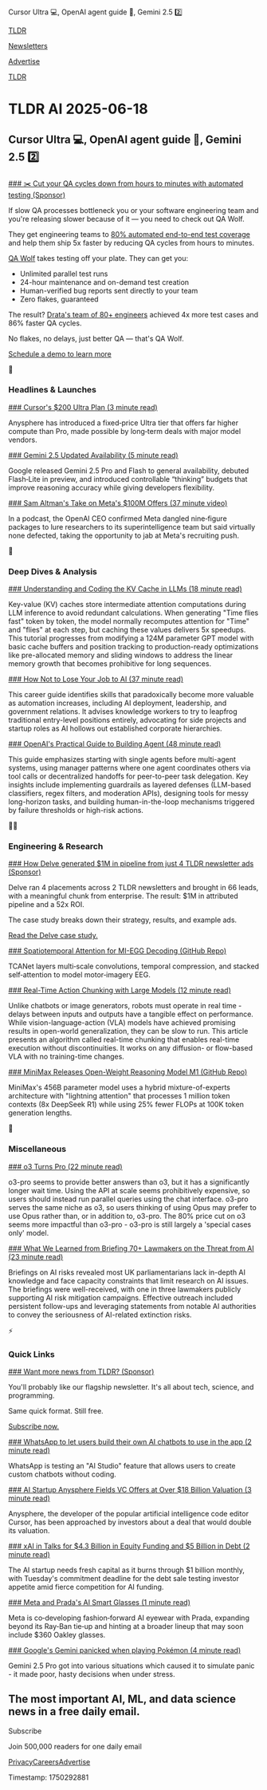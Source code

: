 Cursor Ultra 💻, OpenAI agent guide 📑, Gemini 2.5 2️⃣

[TLDR](/)

[Newsletters](/newsletters)

[Advertise](https://advertise.tldr.tech/)

[TLDR](/)

# TLDR AI 2025-06-18

## Cursor Ultra 💻, OpenAI agent guide 📑, Gemini 2.5 2️⃣

### 

[### ✂️ Cut your QA cycles down from hours to minutes with automated testing (Sponsor)](https://www.qawolf.com?utm_source=tldrai&amp;utm_medium=newsletter&amp;utm_campaign=ACQ_All_Demo_Conversions__NewsletterAudience_-_Newsletter_CutQACycles_20250610-None_Experiment-FALSE&amp;utm_term=headline-CutYouQACyclesDownFromHoursToMinutesWithAutomatedTesting&amp;utm_content=CutQACycles_ScheduleADemoToLearnMore__Headline%3ACutYouQACyclesDownFromHoursToMinutesWithAutomatedTesting____Newsletter-PrimaryPlacement_20250610_v1_)

If slow QA processes bottleneck you or your software engineering team and you're releasing slower because of it — you need to check out QA Wolf.

They get engineering teams to [80% automated end-to-end test coverage](https://www.qawolf.com/how-it-works?utm_source=tldrai&utm_medium=newsletter&utm_campaign=ACQ_All_Demo_Conversions__NewsletterAudience_-_Newsletter_CutQACycles_20250618-None_Experiment-FALSE&utm_term=body-80PercentAutomatedEndToEndTestCoverage&utm_content=CutQACycles_ScheduleADemo_None_Headline%3ACutYourQACyclesDownFromHoursToMinutesWithAutomatedTesting___1600x840_Newsletter-PrimaryPlacement_20250618_v1_) and help them ship 5x faster by reducing QA cycles from hours to minutes.

[QA Wolf](https://www.qawolf.com?utm_source=tldrai&utm_medium=newsletter&utm_campaign=ACQ_All_Demo_Conversions__NewsletterAudience_-_Newsletter_CutQACycles_20250618-None_Experiment-FALSE&utm_term=body-QAWolf&utm_content=CutQACycles_ScheduleADemo_None_Headline%3ACutYourQACyclesDownFromHoursToMinutesWithAutomatedTesting___1600x840_Newsletter-PrimaryPlacement_20250618_v1_) takes testing off your plate. They can get you:

* Unlimited parallel test runs
* 24-hour maintenance and on-demand test creation
* Human-verified bug reports sent directly to your team
* Zero flakes, guaranteed

The result? [Drata's team of 80+ engineers](https://www.qawolf.com/case-studies/drata?utm_source=tldrai&utm_medium=newsletter&utm_campaign=ACQ_All_Demo_Conversions__NewsletterAudience_-_Newsletter_CutQACycles_20250618-None_Experiment-FALSE&utm_term=body-DratasTeamOf80PlusEngineers&utm_content=CutQACycles_ScheduleADemo_None_Headline%3ACutYourQACyclesDownFromHoursToMinutesWithAutomatedTesting___1600x840_Newsletter-PrimaryPlacement_20250618_v1_) achieved 4x more test cases and 86% faster QA cycles.

No flakes, no delays, just better QA — that's QA Wolf.

[Schedule a demo to learn more](https://www.qawolf.com/?utm_source=tldrai&utm_medium=newsletter&utm_campaign=ACQ_All_Demo_Conversions__NewsletterAudience_-_Newsletter_CutQACycles_20250618-None_Experiment-FALSE&utm_term=cta-ScheduleADemoToLearnMore&utm_content=CutQACycles_ScheduleADemo_None_Headline%3ACutYourQACyclesDownFromHoursToMinutesWithAutomatedTesting___1600x840_Newsletter-PrimaryPlacement_20250618_v1_)

🚀

### Headlines & Launches

[### Cursor's $200 Ultra Plan (3 minute read)](https://www.cursor.com/en/blog/new-tier?utm_source=tldrai)

Anysphere has introduced a fixed‑price Ultra tier that offers far higher compute than Pro, made possible by long‑term deals with major model vendors.

[### Gemini 2.5 Updated Availability (5 minute read)](https://developers.googleblog.com/en/gemini-2-5-thinking-model-updates/?utm_source=tldrai)

Google released Gemini 2.5 Pro and Flash to general availability, debuted Flash‑Lite in preview, and introduced controllable “thinking” budgets that improve reasoning accuracy while giving developers flexibility.

[### Sam Altman's Take on Meta's $100M Offers (37 minute video)](https://www.youtube.com/watch?v=mZUG0pr5hBo&amp;utm_source=tldrai)

In a podcast, the OpenAI CEO confirmed Meta dangled nine‑figure packages to lure researchers to its superintelligence team but said virtually none defected, taking the opportunity to jab at Meta's recruiting push.

🧠

### Deep Dives & Analysis

[### Understanding and Coding the KV Cache in LLMs (18 minute read)](https://magazine.sebastianraschka.com/p/coding-the-kv-cache-in-llms?utm_source=tldrai)

Key-value (KV) caches store intermediate attention computations during LLM inference to avoid redundant calculations. When generating "Time flies fast" token by token, the model normally recomputes attention for "Time" and "flies" at each step, but caching these values delivers 5x speedups. This tutorial progresses from modifying a 124M parameter GPT model with basic cache buffers and position tracking to production-ready optimizations like pre-allocated memory and sliding windows to address the linear memory growth that becomes prohibitive for long sequences.

[### How Not to Lose Your Job to AI (37 minute read)](https://80000hours.org/agi/guide/skills-ai-makes-valuable/?utm_source=tldrai)

This career guide identifies skills that paradoxically become more valuable as automation increases, including AI deployment, leadership, and government relations. It advises knowledge workers to try to leapfrog traditional entry-level positions entirely, advocating for side projects and startup roles as AI hollows out established corporate hierarchies.

[### OpenAI's Practical Guide to Building Agent (48 minute read)](https://cdn.openai.com/business-guides-and-resources/a-practical-guide-to-building-agents.pdf?utm_source=tldrai)

This guide emphasizes starting with single agents before multi-agent systems, using manager patterns where one agent coordinates others via tool calls or decentralized handoffs for peer-to-peer task delegation. Key insights include implementing guardrails as layered defenses (LLM-based classifiers, regex filters, and moderation APIs), designing tools for messy long-horizon tasks, and building human-in-the-loop mechanisms triggered by failure thresholds or high-risk actions.

👨‍💻

### Engineering & Research

[### How Delve generated $1M in pipeline from just 4 TLDR newsletter ads (Sponsor)](https://advertise.tldr.tech/case-studies/delve-drives-1m-in-attributed-pipeline-52x-roi-through-tldr-ads/?utm_source=tldrai&amp;utm_medium=newsletter&amp;utm_campaign=secondary06182025)

Delve ran 4 placements across 2 TLDR newsletters and brought in 66 leads, with a meaningful chunk from enterprise. The result: $1M in attributed pipeline and a 52x ROI.

The case study breaks down their strategy, results, and example ads.

[Read the Delve case study.](https://advertise.tldr.tech/case-studies/delve-drives-1m-in-attributed-pipeline-52x-roi-through-tldr-ads/?utm_source=tldrai&utm_medium=newsletter&utm_campaign=secondary06182025)

[### Spatiotemporal Attention for MI-EGG Decoding (GitHub Repo)](https://github.com/snailpt/TCANet?utm_source=tldrai)

TCANet layers multi‑scale convolutions, temporal compression, and stacked self‑attention to model motor‑imagery EEG.

[### Real-Time Action Chunking with Large Models (12 minute read)](https://www.physicalintelligence.company/research/real_time_chunking?utm_source=tldrai)

Unlike chatbots or image generators, robots must operate in real time - delays between inputs and outputs have a tangible effect on performance. While vision-language-action (VLA) models have achieved promising results in open-world generalization, they can be slow to run. This article presents an algorithm called real-time chunking that enables real-time execution without discontinuities. It works on any diffusion- or flow-based VLA with no training-time changes.

[### MiniMax Releases Open-Weight Reasoning Model M1 (GitHub Repo)](https://github.com/MiniMax-AI/MiniMax-M1?utm_source=tldrai)

MiniMax's 456B parameter model uses a hybrid mixture-of-experts architecture with "lightning attention" that processes 1 million token contexts (8x DeepSeek R1) while using 25% fewer FLOPs at 100K token generation lengths.

🎁

### Miscellaneous

[### o3 Turns Pro (22 minute read)](https://thezvi.substack.com/p/o3-turns-pro?utm_source=tldrai)

o3-pro seems to provide better answers than o3, but it has a significantly longer wait time. Using the API at scale seems prohibitively expensive, so users should instead run parallel queries using the chat interface. o3-pro serves the same niche as o3, so users thinking of using Opus may prefer to use Opus rather than, or in addition to, o3-pro. The 80% price cut on o3 seems more impactful than o3-pro - o3-pro is still largely a 'special cases only' model.

[### What We Learned from Briefing 70+ Lawmakers on the Threat from AI (23 minute read)](https://www.lesswrong.com/posts/Xwrajm92fdjd7cqnN/what-we-learned-from-briefing-70-lawmakers-on-the-threat?utm_source=tldrai)

Briefings on AI risks revealed most UK parliamentarians lack in-depth AI knowledge and face capacity constraints that limit research on AI issues. The briefings were well-received, with one in three lawmakers publicly supporting AI risk mitigation campaigns. Effective outreach included persistent follow-ups and leveraging statements from notable AI authorities to convey the seriousness of AI-related extinction risks.

⚡️

### Quick Links

[### Want more news from TLDR? (Sponsor)](https://tldr.tech/signup/?utm_source=tldrai&amp;utm_medium=newsletter&amp;utm_campaign=quicklinks06182025)

You'll probably like our flagship newsletter. It's all about tech, science, and programming.

Same quick format. Still free.

[Subscribe now.](https://tldr.tech/signup/?utm_source=tldrai&utm_medium=newsletter&utm_campaign=quicklinks06182025)

[### WhatsApp to let users build their own AI chatbots to use in the app (2 minute read)](https://9to5mac.com/2025/06/04/whatsapp-ai-chatbot/?utm_source=tldrai)

WhatsApp is testing an "AI Studio" feature that allows users to create custom chatbots without coding.

[### AI Startup Anysphere Fields VC Offers at Over $18 Billion Valuation (3 minute read)](https://finance.yahoo.com/news/ai-startup-anysphere-fields-vc-010417332.html?utm_source=tldrai)

Anysphere, the developer of the popular artificial intelligence code editor Cursor, has been approached by investors about a deal that would double its valuation.

[### xAI in Talks for $4.3 Billion in Equity Funding and $5 Billion in Debt (2 minute read)](https://www.reuters.com/business/musks-xai-talks-raise-43-billion-equity-funding-bloomberg-news-reports-2025-06-17/?utm_source=tldrai)

The AI startup needs fresh capital as it burns through $1 billion monthly, with Tuesday's commitment deadline for the debt sale testing investor appetite amid fierce competition for AI funding.

[### Meta and Prada's AI Smart Glasses (1 minute read)](https://techcrunch.com/2025/06/17/meta-is-reportedly-building-ai-smart-glasses-with-prada-too/?utm_source=tldrai)

Meta is co‑developing fashion‑forward AI eyewear with Prada, expanding beyond its Ray‑Ban tie‑up and hinting at a broader lineup that may soon include $360 Oakley glasses.

[### Google's Gemini panicked when playing Pokémon (4 minute read)](https://techcrunch.com/2025/06/17/googles-gemini-panicked-when-playing-pokemon/?utm_source=tldrai)

Gemini 2.5 Pro got into various situations which caused it to simulate panic - it made poor, hasty decisions when under stress.

## The most important AI, ML, and data science news in a free daily email.

Subscribe

Join 500,000 readers for one daily email

[Privacy](/privacy)[Careers](https://jobs.ashbyhq.com/tldr.tech)[Advertise](/ai/advertise)

Timestamp: 1750292881